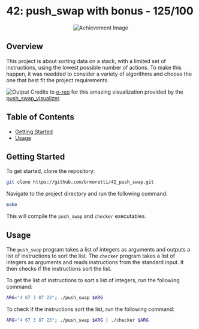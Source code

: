 # 42: push_swap with bonus - 125/100

<p align="center">
  <img src="https://game.42sp.org.br/static/assets/achievements/push_swapm.png" alt="Achievement Image"><br>
</p>

## Overview

This project is about sorting data on a stack, with a limited set of instructions, using the lowest possible number of actions. To make this happen, it was needded to consider a variety of algorithms and choose the one that best fit the project requirements.

![Output](https://s9.gifyu.com/images/SFkdq.gif)
Credits to [o-reo](https://github.com/o-reo) for this amazing visualization provided by the [push_swap_visualizer](https://github.com/o-reo/push_swap_visualizer).

## Table of Contents

- [Getting Started](#getting-started)
- [Usage](#usage)


## Getting Started

To get started, clone the repository:

```bash
git clone https://github.com/brmoretti/42_push_swap.git
```

Navigate to the project directory and run the following command:

```bash
make
```

This will compile the `push_swap` and `checker` executables.

## Usage

The `push_swap` program takes a list of integers as arguments and outputs a list of instructions to sort the list. The `checker` program takes a list of integers as arguments and reads instructions from the standard input. It then checks if the instructions sort the list.

To get the list of instructions to sort a list of integers, run the following command:

```bash
ARG="4 67 3 87 23"; ./push_swap $ARG
```

To check if the instructions sort the list, run the following command:


```bash
ARG="4 67 3 87 23"; ./push_swap $ARG | ./checker $ARG
```
